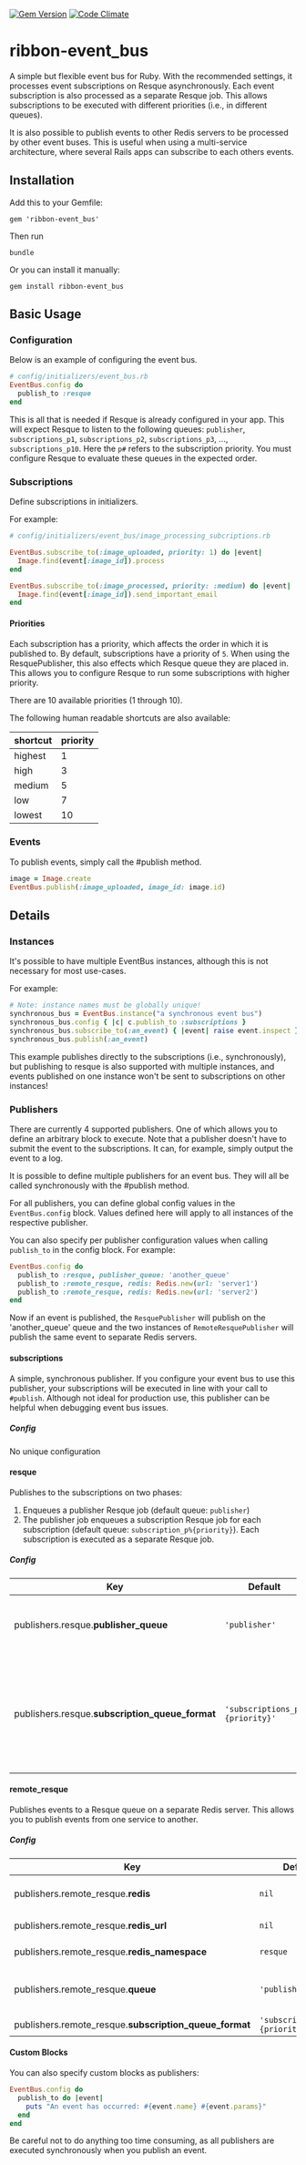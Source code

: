 [![Gem Version](https://badge.fury.io/rb/ribbon-event_bus.svg)](http://badge.fury.io/rb/ribbon-event_bus) [![Code Climate](https://codeclimate.com/github/ribbon/event_bus/badges/gpa.svg)](https://codeclimate.com/github/ribbon/event_bus)

# ribbon-event_bus

A simple but flexible event bus for Ruby. With the recommended settings, it
processes event subscriptions on Resque asynchronously. Each event subscription
is also processed as a separate Resque job. This allows subscriptions to be
executed with different priorities (i.e., in different queues).

It is also possible to publish events to other Redis servers to be processed by
other event buses. This is useful when using a multi-service architecture, where
several Rails apps can subscribe to each others events.

## Installation

Add this to your Gemfile:

```
gem 'ribbon-event_bus'
```

Then run

```
bundle
```

Or you can install it manually:

```
gem install ribbon-event_bus
```

## Basic Usage

### Configuration

Below is an example of configuring the event bus.

```Ruby
# config/initializers/event_bus.rb
EventBus.config do
  publish_to :resque
end
```
This is all that is needed if Resque is already configured in your app. This will expect Resque to listen to the following queues: `publisher`, `subscriptions_p1`, `subscriptions_p2`, `subscriptions_p3`, ..., `subscriptions_p10`. Here the `p#` refers to the subscription priority. You must configure Resque to evaluate these queues in the expected order.

### Subscriptions

Define subscriptions in initializers.

For example:
```Ruby
# config/initializers/event_bus/image_processing_subcriptions.rb

EventBus.subscribe_to(:image_uploaded, priority: 1) do |event|
  Image.find(event[:image_id]).process
end

EventBus.subscribe_to(:image_processed, priority: :medium) do |event|
  Image.find(event[:image_id]).send_important_email
end
```

#### Priorities
Each subscription has a priority, which affects the order in which it
is published to. By default, subscriptions have a priority of `5`.
When using the ResquePublisher, this also effects which Resque
queue they are placed in. This allows you to configure Resque to run some
subscriptions with higher priority.

There are 10 available priorities (1 through 10).

The following human readable shortcuts are also available:

shortcut | priority
---------|---------
highest  | 1
high     | 3
medium   | 5
low      | 7
lowest   | 10


### Events

To publish events, simply call the #publish method.

```Ruby
image = Image.create
EventBus.publish(:image_uploaded, image_id: image.id)
```

## Details

### Instances

It's possible to have multiple EventBus instances, although this is not necessary for
most use-cases.

For example:
```ruby
# Note: instance names must be globally unique!
synchronous_bus = EventBus.instance("a synchronous event bus")
synchronous_bus.config { |c| c.publish_to :subscriptions }
synchronous_bus.subscribe_to(:an_event) { |event| raise event.inspect }
synchronous_bus.publish(:an_event)
```

This example publishes directly to the subscriptions (i.e., synchronously), but
publishing to resque is also supported with multiple instances, and events
published on one instance won't be sent to subscriptions on other instances!

### Publishers

There are currently 4 supported publishers. One of which allows you to define an
arbitrary block to execute. Note that a publisher doesn't have to submit the event to
the subscriptions. It can, for example, simply output the event to a log.

It is possible to define multiple publishers for an event bus. They will all be
called synchronously with the #publish method.

For all publishers, you can define global config values in the `EventBus.config`
block. Values defined here will apply to all instances of the respective publisher.

You can also specify per publisher configuration values when calling `publish_to`
in the config block. For example:
```ruby
EventBus.config do
  publish_to :resque, publisher_queue: 'another_queue'
  publish_to :remote_resque, redis: Redis.new(url: 'server1')
  publish_to :remote_resque, redis: Redis.new(url: 'server2')
end
```
Now if an event is published, the `ResquePublisher` will publish on the 'another_queue'
queue and the two instances of `RemoteResquePublisher` will publish the same event
to separate Redis servers.


#### subscriptions
A simple, synchronous publisher. If you configure your event bus to use this publisher,
your subscriptions will be executed in line with your call to `#publish`. Although not
ideal for production use, this publisher can be helpful when debugging event bus
issues.

##### Config
No unique configuration

#### resque
Publishes to the subscriptions on two phases:
  1. Enqueues a publisher Resque job (default queue: `publisher`)
  2. The publisher job enqueues a subscription Resque job for each subscription (default queue: `subscription_p%{priority}`). Each subscription is executed as a separate Resque job.

##### Config

Key | Default | Description
----|---------|------------
publishers.resque.**publisher_queue** | `'publisher'` | Configure the Resque queue used for publishing events.
publishers.resque.**subscription_queue_format** | `'subscriptions_p%{priority}'` | Configure the queue used for subscriptions. Other than 'priority', you may also reference the event name with 'event'.

#### remote_resque
Publishes events to a Resque queue on a separate Redis server. This allows you to
publish events from one service to another.

##### Config

Key | Default | Description
----|---------|------------
publishers.remote_resque.**redis** | `nil` | Can be a Redis or Redis::Namespace object.
publishers.remote_resque.**redis_url** | `nil` | A redis url (e.g., `redis://server:1234`)
publishers.remote_resque.**redis_namespace** | `resque` | The namespace to use.
publishers.remote_resque.**queue** | `'publisher'` | The queue on the redis server to submit the publisher job to.
publishers.remote_resque.**subscription_queue_format** | `'subscriptions_p%{priority}'` |

#### Custom Blocks
You can also specify custom blocks as publishers:
```ruby
EventBus.config do
  publish_to do |event|
    puts "An event has occurred: #{event.name} #{event.params}"
  end
end
```
Be careful not to do anything too time consuming, as all publishers are executed
synchronously when you publish an event.
